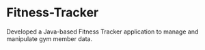# Fitness-Tracker
Developed a Java-based Fitness Tracker application to manage and manipulate gym member data.
